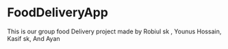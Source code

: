 # FoodDeliveryApp
This is our group food Delivery project made by Robiul sk , Younus Hossain, Kasif sk, And Ayan
